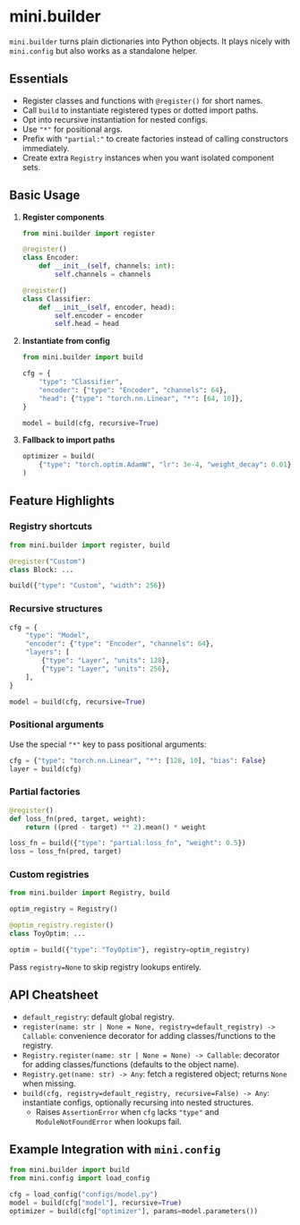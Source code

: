 # mini.builder

`mini.builder` turns plain dictionaries into Python objects. It plays nicely with `mini.config` but also works as a standalone helper.

## Essentials

- Register classes and functions with `@register()` for short names.
- Call `build` to instantiate registered types or dotted import paths.
- Opt into recursive instantiation for nested configs.
- Use `"*"` for positional args.
- Prefix with `"partial:"` to create factories instead of calling constructors immediately.
- Create extra `Registry` instances when you want isolated component sets.

## Basic Usage

1. **Register components**

    ```python
    from mini.builder import register

    @register()
    class Encoder:
        def __init__(self, channels: int):
            self.channels = channels

    @register()
    class Classifier:
        def __init__(self, encoder, head):
            self.encoder = encoder
            self.head = head
    ```

2. **Instantiate from config**

    ```python
    from mini.builder import build

    cfg = {
        "type": "Classifier",
        "encoder": {"type": "Encoder", "channels": 64},
        "head": {"type": "torch.nn.Linear", "*": [64, 10]},
    }

    model = build(cfg, recursive=True)
    ```

3. **Fallback to import paths**

    ```python
    optimizer = build(
        {"type": "torch.optim.AdamW", "lr": 3e-4, "weight_decay": 0.01}
    )
    ```

## Feature Highlights

### Registry shortcuts

```python
from mini.builder import register, build

@register("Custom")
class Block: ...

build({"type": "Custom", "width": 256})
```

### Recursive structures

```python
cfg = {
    "type": "Model",
    "encoder": {"type": "Encoder", "channels": 64},
    "layers": [
        {"type": "Layer", "units": 128},
        {"type": "Layer", "units": 256},
    ],
}

model = build(cfg, recursive=True)
```

### Positional arguments

Use the special `"*"` key to pass positional arguments:

```python
cfg = {"type": "torch.nn.Linear", "*": [128, 10], "bias": False}
layer = build(cfg)
```

### Partial factories

```python
@register()
def loss_fn(pred, target, weight):
    return ((pred - target) ** 2).mean() * weight

loss_fn = build({"type": "partial:loss_fn", "weight": 0.5})
loss = loss_fn(pred, target)
```

### Custom registries

```python
from mini.builder import Registry, build

optim_registry = Registry()

@optim_registry.register()
class ToyOptim: ...

optim = build({"type": "ToyOptim"}, registry=optim_registry)
```

Pass `registry=None` to skip registry lookups entirely.

## API Cheatsheet

- `default_registry`: default global registry.
- `register(name: str | None = None, registry=default_registry) -> Callable`: convenience decorator for adding classes/functions to the registry.
- `Registry.register(name: str | None = None) -> Callable`: decorator for adding classes/functions (defaults to the object name).
- `Registry.get(name: str) -> Any`: fetch a registered object; returns `None` when missing.
- `build(cfg, registry=default_registry, recursive=False) -> Any`: instantiate configs, optionally recursing into nested structures.
  - Raises `AssertionError` when `cfg` lacks `"type"` and `ModuleNotFoundError` when lookups fail.

## Example Integration with `mini.config`

```python
from mini.builder import build
from mini.config import load_config

cfg = load_config("configs/model.py")
model = build(cfg["model"], recursive=True)
optimizer = build(cfg["optimizer"], params=model.parameters())
```
